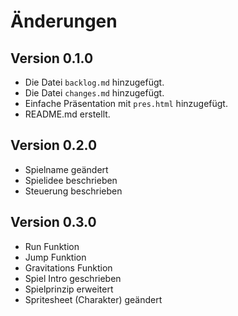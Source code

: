 # Änderungen

## Version 0.1.0

- Die Datei `backlog.md` hinzugefügt.
- Die Datei `changes.md` hinzugefügt.
- Einfache Präsentation mit `pres.html` hinzugefügt.
- README.md erstellt.

## Version 0.2.0

- Spielname geändert
- Spielidee beschrieben
- Steuerung beschrieben

## Version 0.3.0

- Run Funktion
- Jump Funktion
- Gravitations Funktion
- Spiel Intro geschrieben
- Spielprinzip erweitert
- Spritesheet (Charakter) geändert
